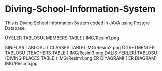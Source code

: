 # Diving-School-Information-System
This is Diving School Information System coded in JAVA using Postgre Database.


ÜYELER TABLOSU( MEMBERS TABLE )
IMG/Resim1.png


SINIFLAR TABLOSU  ( CLASSES TABLE)
IMG/Resim2.png
ÖĞRETMENLER TABLOSU (TEACHERS TABLE )
IMG/Resim3.png
DALIŞ YERLERİ TABLOSU (DIVING PLACES TABLE )
IMG/Resim4.png
ER DİYAGRAMI ( ER DIAGRAM)
IMG/Resim5.jpg
